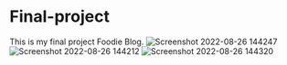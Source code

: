 # Final-project
This is my final project Foodie Blog.
![Screenshot 2022-08-26 144247](https://user-images.githubusercontent.com/109854678/186870721-30a96780-b0ad-4068-9b33-3154940e69c7.png)
![Screenshot 2022-08-26 144212](https://user-images.githubusercontent.com/109854678/186870742-732aebdf-47fa-4790-8676-98e19155cd8a.png)
![Screenshot 2022-08-26 144320](https://user-images.githubusercontent.com/109854678/186870776-6f88b4b3-906f-4e3f-95d6-159375184550.png)
